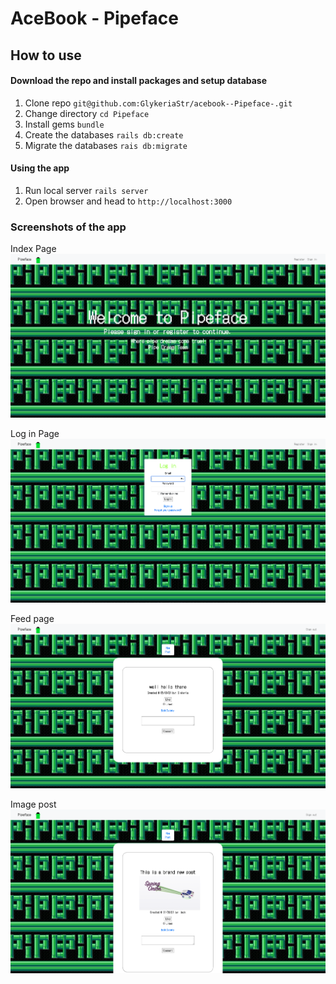 # AceBook - Pipeface

## How to use

#### Download the repo and install packages and setup database

1. Clone repo `git@github.com:GlykeriaStr/acebook--Pipeface-.git`
2. Change directory `cd Pipeface`
3. Install gems `bundle`
4. Create the databases `rails db:create`
5. Migrate the databases `rais db:migrate`

#### Using the app

1. Run local server `rails server`
2. Open browser and head to `http://localhost:3000`

### Screenshots of the app

Index Page
![index](app/assets/images/index.png)

Log in Page
![log_in](app/assets/images/log_in.png)

Feed page
![post](app/assets/images/post.png)

Image post
![image_post](app/assets/images/image_post.png)
